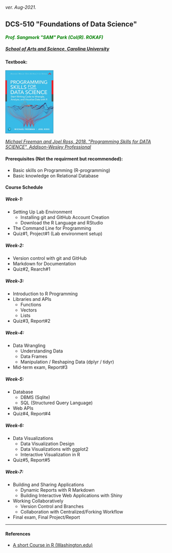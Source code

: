 <h6>ver. Aug-2021.</h6>
<h2>DCS-510 "Foundations of Data Science" </h2>
<h4 style="color:green"><i> Prof. Sangmork "SAM" Park (Col(R). ROKAF)</i></h4>
<h5><u><i>School of Arts and Science, Carolina University</i></u></h5>

<h4>Textbook:</h4> 
<img src = "../Images/Dcs510TextBook.jpg" alt = "DCS-510 TextBook" width="150"/>

<em><u>[Michael Freeman and Joel Ross, 2018. "Programming Skills for DATA SCIENCE", Addison-Wesley Professional](https://www.pearson.com/en-us/subject-catalog/p/programming-skills-for-data-science-start-writing-code-to-wrangle-analyze-and-visualize-data-with-r/P200000009475/9780135133101)</u></em>

<h4>Prerequisites (Not the requirment but recommended):</h4>

-   Basic skills on Programming (R-programming)
-   Basic knowledge on Relational Database

<!-- ---

<h4>Course description</h4>
---  -->

<h4>Course Schedule</h4>

<h5>Week-1: </h5>

-   Setting Up Lab Environment
    -   Installing git and GitHub Account Creation
    -   Download the R Language and RStudio
-   The Command Line for Programming
-   Quiz#1, Project#1 (Lab environment setup)

<h5>Week-2: </h5>

-   Version control with git and GitHub
-   Markdown for Documentation
-   Quiz#2, Rearch#1

<h5>Week-3: </h5>

-   Introduction to R Programming
-   Libraries and APIs
    -   Functions
    -   Vectors
    -   Lists
-   Quiz#3, Report#2

<h5>Week-4: </h5>

-   Data Wrangling
    -   Understanding Data
    -   Data Frames
    -   Manipulation / Reshaping Data (dplyr / tidyr)
-   Mid-term exam, Report#3

<h5>Week-5: </h5>

-   Database
    -   DBMS (Sqlite)
    -   SQL (Structured Query Language)
-   Web APIs
-   Quiz#4, Report#4

<h5>Week-6: </h5>

-   Data Visualizations
    -   Data Visualization Design
    -   Data Visualizations with ggplot2
    -   Interactive Visualization in R
-   Quiz#5, Report#5

<h5>Week-7: </h5>

-   Building and Sharing Applications
    -   Dynamic Reports with R Markdown
    -   Building Interactive Web Applications with Shiny
-   Working Collaboratively
    -   Version Control and Branches
    -   Collaboration with Centralized/Forking Workflow
-   Final exam, Final Project/Report

---

<h4>References</h4>

-   [A short Course in R (Washington.edu)](https://faculty.washington.edu/tlumley/Rcourse/)
